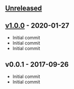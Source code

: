 <a name="unreleased"></a>
## [Unreleased]



<a name="v1.0.0"></a>
## [v1.0.0] - 2020-01-27

- Initial commit
- Initial commit
- Initial commit


<a name="v0.0.1"></a>
## v0.0.1 - 2017-09-26

- Initial commit
- Initial commit


[Unreleased]: https://github.com/terraform-aws-modules/terraform-aws-customer-gateway/compare/v1.0.0...HEAD
[v1.0.0]: https://github.com/terraform-aws-modules/terraform-aws-customer-gateway/compare/v0.0.1...v1.0.0
